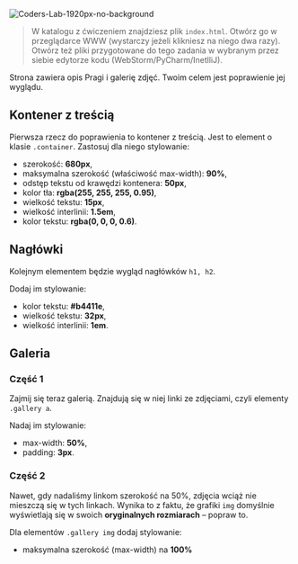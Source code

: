 ![Coders-Lab-1920px-no-background](https://user-images.githubusercontent.com/30623667/104709387-2b7ac180-571f-11eb-9b94-517aa6d501c9.png)



> W katalogu z ćwiczeniem znajdziesz plik `index.html`. Otwórz go w przeglądarce WWW (wystarczy jeżeli klikniesz na niego dwa razy).  
> Otwórz też pliki przygotowane do tego zadania w wybranym przez siebie edytorze kodu (WebStorm/PyCharm/InetlliJ). 


Strona zawiera opis Pragi i galerię zdjęć. Twoim celem jest poprawienie jej wyglądu.


## Kontener z treścią

Pierwsza rzecz do poprawienia to kontener z treścią. Jest to element o klasie `.container`. 
Zastosuj dla niego stylowanie:

* szerokość: **680px**,
* maksymalna szerokość (właściwość max-width): **90%**,    
* odstęp tekstu od krawędzi kontenera: **50px**,
* kolor tła: **rgba(255, 255, 255, 0.95)**,    
* wielkość tekstu: **15px**,
* wielkość interlinii: **1.5em**,
* kolor tekstu: **rgba(0, 0, 0, 0.6)**.


## Nagłówki

Kolejnym elementem będzie wygląd nagłówków `h1, h2`.

Dodaj im stylowanie:
* kolor tekstu: **#b4411e**,
* wielkość tekstu: **32px**,
* wielkość interlinii: **1em**.


## Galeria

### Część 1

Zajmij się teraz galerią. Znajdują się w niej linki ze zdjęciami, czyli elementy `.gallery a`.

Nadaj im stylowanie:
* max-width: **50%**,
* padding: **3px**.


### Część 2

Nawet, gdy nadaliśmy linkom szerokość na 50%, zdjęcia wciąż nie mieszczą się w tych linkach. Wynika to z faktu, że grafiki `img` domyślnie wyświetlają się w swoich **oryginalnych rozmiarach** – popraw to.

Dla elementów `.gallery img` dodaj stylowanie:
* maksymalna szerokość (max-width) na **100%**
